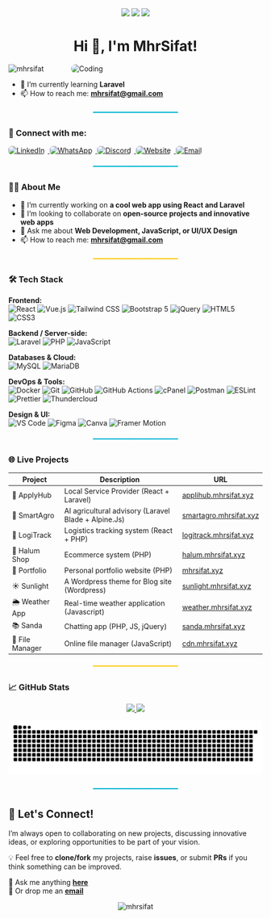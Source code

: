 <div align="center">
  <img src="https://user-images.githubusercontent.com/74038190/213866269-5d00981c-7c98-46d7-8a8e-16f462f15227.gif" width="200" />
  <img src="https://user-images.githubusercontent.com/74038190/213866269-5d00981c-7c98-46d7-8a8e-16f462f15227.gif"  width="200" />
  <img src="https://user-images.githubusercontent.com/74038190/213866269-5d00981c-7c98-46d7-8a8e-16f462f15227.gif" class="mobile-only"  width="200" />
</div>

<h1 align="center">Hi 👋, I'm MhrSifat!</h1>

<img align="right" alt="Coding" width="380" 
     src="https://user-images.githubusercontent.com/74038190/235224431-e8c8c12e-6826-47f1-89fb-2ddad83b3abf.gif" 
     style="border-radius:20px;">

<p align="left"> 
  <img src="https://komarev.com/ghpvc/?username=mhrsifat&label=Profile%20views&color=0e75b6&style=flat" alt="mhrsifat" /> 
</p>

- 🌱 I’m currently learning **Laravel**  
- 📫 How to reach me: **mhrsifat@gmail.com**  

<p align="center"> 
  <span style="color:#06b6d4;">━━━━━━━━━━━━━━━━━━━━</span>
</p>

<h3 align="left">🔗 Connect with me:</h3>
<p align="left">
  <a href="https://www.linkedin.com/in/mhrsifatdev" target="_blank" rel="noopener noreferrer">
    <img src="https://img.shields.io/badge/LinkedIn-0A66C2?style=flat-square&logo=linkedin&logoColor=white&label=" alt="LinkedIn" height="28" style="border-radius:6px; margin-right:6px;">
  </a>
  <a href="https://wa.me/8801773448153" target="_blank" rel="noopener noreferrer">
    <img src="https://img.shields.io/badge/WhatsApp-25D366?style=flat-square&logo=whatsapp&logoColor=white&label=" alt="WhatsApp" height="28" style="border-radius:6px; margin-right:6px;">
  </a>
  <a href="https://discord.com/users/mhrsifat13" target="_blank" rel="noopener noreferrer">
    <img src="https://img.shields.io/badge/Discord-5865F2?style=flat-square&logo=discord&logoColor=white&label=" alt="Discord" height="28" style="border-radius:6px; margin-right:6px;">
  </a>
  <a href="https://mhrsifat.xyz" target="_blank" rel="noopener noreferrer">
    <img src="https://img.shields.io/badge/Website-111?style=flat-square&logo=google-chrome&logoColor=white&label=" alt="Website" height="28" style="border-radius:6px; margin-right:6px;">
  </a>
  <a href="mailto:mhrsifat@gmail.com" target="_blank" rel="noopener noreferrer">
    <img src="https://img.shields.io/badge/Email-D14836?style=flat-square&logo=gmail&logoColor=white&label=" alt="Email" height="28" style="border-radius:6px;">
  </a>
</p>




<p align="center"> 
  <span style="color:#06b6d4;">━━━━━━━━━━━━━━━━━━━━</span>
</p>

### 🧑‍💻 About Me

- 🔭 I’m currently working on **a cool web app using React and Laravel**  
- 👯 I’m looking to collaborate on **open-source projects and innovative web apps**  
- 💬 Ask me about **Web Development, JavaScript, or UI/UX Design**  
- 📫 How to reach me: **mhrsifat@gmail.com**

<p align="center"> 
  <span style="color:#facc15;">━━━━━━━━━━━━━━━━━━━━</span>
</p>

### 🛠️ Tech Stack

**Frontend:**  
![React](https://img.shields.io/badge/React-20232A?style=for-the-badge&logo=react&logoColor=61DAFB) 
![Vue.js](https://img.shields.io/badge/Vue.js-35495E?style=for-the-badge&logo=vuedotjs&logoColor=4FC08D) 
![Tailwind CSS](https://img.shields.io/badge/Tailwind_CSS-06B6D4?style=for-the-badge&logo=tailwind-css&logoColor=white) 
![Bootstrap 5](https://img.shields.io/badge/Bootstrap-7952B3?style=for-the-badge&logo=bootstrap&logoColor=white) 
![jQuery](https://img.shields.io/badge/jQuery-0769AD?style=for-the-badge&logo=jquery&logoColor=white) 
![HTML5](https://img.shields.io/badge/HTML5-E34F26?style=for-the-badge&logo=html5&logoColor=white) 
![CSS3](https://img.shields.io/badge/CSS3-1572B6?style=for-the-badge&logo=css3&logoColor=white)  
<!-- ![TypeScript](https://img.shields.io/badge/TypeScript-007ACC?style=for-the-badge&logo=typescript&logoColor=white) -->

**Backend / Server-side:**  
![Laravel](https://img.shields.io/badge/laravel-000000?style=for-the-badge&logo=laravel&logoColor=white) 
![PHP](https://img.shields.io/badge/Php-3776AB?style=for-the-badge&logo=php&logoColor=white) 
![JavaScript](https://img.shields.io/badge/JavaScript-F7DF1E?style=for-the-badge&logo=javascript&logoColor=black)  
<!-- ![Node.js](https://img.shields.io/badge/Node.js-339933?style=for-the-badge&logo=node.js&logoColor=white) -->

**Databases & Cloud:**  
![MySQL](https://img.shields.io/badge/Mysql-316192?style=for-the-badge&logo=Mysql&logoColor=white) 
![MariaDB](https://img.shields.io/badge/MariaDB-003545?style=for-the-badge&logo=mariadb&logoColor=white) 

**DevOps & Tools:**  
![Docker](https://img.shields.io/badge/Docker-2496ED?style=for-the-badge&logo=docker&logoColor=white) 
![Git](https://img.shields.io/badge/Git-F05032?style=for-the-badge&logo=git&logoColor=white) 
![GitHub](https://img.shields.io/badge/GitHub-181717?style=for-the-badge&logo=github&logoColor=white) 
![GitHub Actions](https://img.shields.io/badge/GitHub_Actions-2088FF?style=for-the-badge&logo=github-actions&logoColor=white) 
![cPanel](https://img.shields.io/badge/cPanel-FB6C2C?style=for-the-badge&logo=cpanel&logoColor=white) 
![Postman](https://img.shields.io/badge/Postman-FF6C37?style=for-the-badge&logo=postman&logoColor=white) 
![ESLint](https://img.shields.io/badge/ESLint-4B32C3?style=for-the-badge&logo=eslint&logoColor=white) 
![Prettier](https://img.shields.io/badge/Prettier-F7B93E?style=for-the-badge&logo=prettier&logoColor=black) 
![Thundercloud](https://img.shields.io/badge/Thundercloud-0080FF?style=for-the-badge&logo=cloudflare&logoColor=white) 

**Design & UI:**  
![VS Code](https://img.shields.io/badge/VS_Code-007ACC?style=for-the-badge&logo=visual-studio-code&logoColor=white) 
![Figma](https://img.shields.io/badge/Figma-F24E1E?style=for-the-badge&logo=figma&logoColor=white) 
![Canva](https://img.shields.io/badge/Canva-00C4CC?style=for-the-badge&logo=canva&logoColor=white) 
![Framer Motion](https://img.shields.io/badge/Framer_Motion-0055FF?style=for-the-badge&logo=framer&logoColor=white)  
<!-- ![Flutter](https://img.shields.io/badge/Flutter-02569B?style=for-the-badge&logo=flutter&logoColor=white) -->
<!-- ![Dart](https://img.shields.io/badge/Dart-0175C2?style=for-the-badge&logo=dart&logoColor=white) -->

<p align="center"> 
  <span style="color:#06b6d4;">━━━━━━━━━━━━━━━━━━━━</span>
</p>

### 🌐 Live Projects

| Project         | Description                     | URL                                       |
|-----------------|---------------------------------|------------------------------------------|
| 🧩 ApplyHub     | Local Service Provider (React + Laravel)  | [applihub.mhrsifat.xyz](https://applihub.mhrsifat.xyz)   |
| 🌱 SmartAgro    | AI agricultural advisory (Laravel Blade + Alpine.Js)    | [smartagro.mhrsifat.xyz](https://smartagro.mhrsifat.xyz) |
| 🚚 LogiTrack     | Logistics tracking system (React + PHP)      | [logitrack.mhrsifat.xyz](https://logitrack.mhrsifat.xyz) |
| 🛒 Halum Shop    | Ecommerce system (PHP)       | [halum.mhrsifat.xyz](https://halum.mhrsifat.xyz) |
| 🌟 Portfolio    | Personal portfolio website   (PHP)   | [mhrsifat.xyz](https://mhrsifat.xyz)     |
| ☀️ Sunlight     | A Wordpress theme for Blog site (Wordpress) | [sunlight.mhrsifat.xyz](https://sunlight.mhrsifat.xyz)   |
| 🌦️ Weather App  | Real-time weather application (Javascript)  | [weather.mhrsifat.xyz](https://weather.mhrsifat.xyz) |
| 📚 Sanda        | Chatting app (PHP, JS, jQuery) | [sanda.mhrsifat.xyz](https://sanda.mhrsifat.xyz) |
| 📁 File Manager | Online file manager (JavaScript)           | [cdn.mhrsifat.xyz](https://cdn.mhrsifat.xyz) |

<p align="center"> 
  <span style="color:#facc15;">━━━━━━━━━━━━━━━━━━━━</span>
</p>

### 📈 GitHub Stats

<p align="center">
  <a href="https://github.com/mhrsifat">
    <img height="180em" src="https://github-readme-stats.vercel.app/api?username=mhrsifat&show_icons=true&theme=radical&hide_border=true" />
    <img height="180em" src="https://github-readme-stats.vercel.app/api/top-langs/?username=mhrsifat&layout=compact&theme=radical&hide_border=true" />
  </a>
</p>

<div align="center">
 <picture>
  <source media="(prefers-color-scheme: dark)" srcset="https://github.com/Vaibhav2002/Vaibhav2002/blob/output/github-contribution-grid-snake-dark.svg" />
  <source media="(prefers-color-scheme: light)" srcset="https://github.com/Vaibhav2002/Vaibhav2002/blob/output/github-contribution-grid-snake.svg" />
  <img alt="github-snake" src="https://github.com/Vaibhav2002/Vaibhav2002/blob/output/github-contribution-grid-snake.svg" />
</picture>
</div>

<p align="center"> 
  <span style="color:#06b6d4;">━━━━━━━━━━━━━━━━━━━━</span>
</p>

## 🤝 Let's Connect!

I’m always open to collaborating on new projects, discussing innovative ideas, or exploring opportunities to be part of your vision.  

💡 Feel free to **clone/fork** my projects, raise **issues**, or submit **PRs** if you think something can be improved.  

📩 Ask me anything [**here**](https://github.com/mhrsifat/mhrsifat/issues/new)  
📧 Or drop me an [**email**](mailto:mhrsifat@gmail.com)

<p align="center"> 
  <img src="https://komarev.com/ghpvc/?username=mhrsifat&label=Profile%20Views&color=0e75b6&style=flat" alt="mhrsifat" />
</p>
